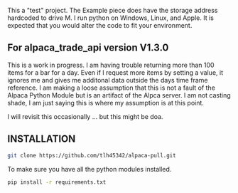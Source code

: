 This a "test" project. 
The Example piece does have the storage address hardcoded to drive M.
I run python on Windows, Linux, and Apple.  It is expected that you would alter the code to fit your environment.

## For alpaca_trade_api version V1.3.0
This is a work in progress.  I am having trouble returning more than 100 items for a bar for a day.
Even if I request more items by setting a value, it ignores me and gives me additonal data outside the days time frame reference.
I am making a loose assumption that this is not a fault of the Alpaca Python Module but is an artifact of the Alpca server.  I am not casting shade,
I am just saying this is where my assumption is at this point.

I will revisit this occasionally ... but this might be doa.

## INSTALLATION

```bash
git clone https://github.com/tlh45342/alpaca-pull.git
```

To make sure you have all the python modules installed.

```bash
pip install -r requirements.txt
```

